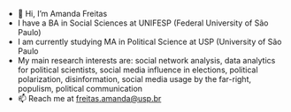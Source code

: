 - 👋 Hi, I’m Amanda Freitas
- I have a BA in Social Sciences at UNIFESP (Federal University of São Paulo)
- I am currently studying MA in Political Science at USP (University of São Paulo
- My main research interests are: social network analysis, data analytics for political scientists, social media influence in elections, political polarization, disinformation, social media usage by the far-right, populism, political communication
- 📫 Reach me at freitas.amanda@usp.br

<!---
manduniverso/manduniverso is a ✨ special ✨ repository because its `README.md` (this file) appears on your GitHub profile.
You can click the Preview link to take a look at your changes.
--->
